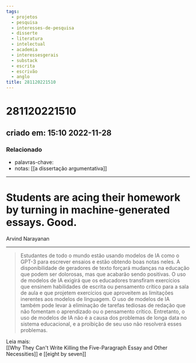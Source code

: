 ```yaml
---
tags:
  - projetos
  - pesquisa
  - interesses-de-pesquisa
  - disserte
  - literatura
  - intelectual
  - academia
  - interessesgerais
  - substack
  - escrita
  - escrivão
  - anglo
title: 281120221510
---
```


# 281120221510

## criado em: 15:10 2022-11-28

### Relacionado

- palavras-chave: 
- notas: [[a dissertação argumentativa]]
---

# Students are acing their homework by turning in machine-generated essays. Good.

Arvind Narayanan

---

>Estudantes de todo o mundo estão usando modelos de IA como o GPT-3 para escrever ensaios e estão obtendo boas notas neles. A disponibilidade de geradores de texto forçará mudanças na educação que podem ser dolorosas, mas que acabarão sendo positivas. O uso de modelos de IA exigirá que os educadores transfiram exercícios que ensinem habilidades de escrita ou pensamento crítico para a sala de aula e que projetem exercícios que aproveitem as limitações inerentes aos modelos de linguagem. O uso de modelos de IA também pode levar à eliminação de tarefas tediosas de redação que não fomentam o aprendizado ou o pensamento crítico. Entretanto, o uso de modelos de IA não é a causa dos problemas de longa data no sistema educacional, e a proibição de seu uso não resolverá esses problemas.

Leia mais:  
[[Why They Can't Write Killing the Five-Paragraph Essay and Other Necessities]] e [[eight by seven]]

